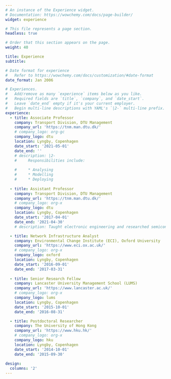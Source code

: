 ```yaml
---
# An instance of the Experience widget.
# Documentation: https://wowchemy.com/docs/page-builder/
widget: experience

# This file represents a page section.
headless: true

# Order that this section appears on the page.
weight: 40

title: Experience
subtitle:

# Date format for experience
#   Refer to https://wowchemy.com/docs/customization/#date-format
date_format: Jan 2006

# Experiences.
#   Add/remove as many `experience` items below as you like.
#   Required fields are `title`, `company`, and `date_start`.
#   Leave `date_end` empty if it's your current employer.
#   Begin multi-line descriptions with YAML's `|2-` multi-line prefix.
experience:
  - title: Associate Professor
    company: Transport Division, DTU Management
    company_url: 'https://tnm.man.dtu.dk/'
    # company_logo: org-gc
    company_logo: dtu
    location: Lyngby, Copenhagen
    date_start: '2021-05-01'
    date_end: ''
    # description: |2-
    #     Responsibilities include:
        
    #     * Analysing
    #     * Modelling
    #     * Deploying
        
  - title: Assistant Professor
    company: Transport Division, DTU Management 
    company_url: 'https://tnm.man.dtu.dk/'
    # company_logo: org-x
    company_logo: dtu
    location: Lyngby, Copenhagen
    date_start: '2017-04-01'
    date_end: '2021-04-30'
    # description: Taught electronic engineering and researched semiconductor physics.

  - title: Network Infrastructure Analyst
    company: Environmental Change Institute (ECI), Oxford University
    company_url: 'https://www.eci.ox.ac.uk/'
    # company_logo: org-x
    company_logo: oxford
    location: Lyngby, Copenhagen
    date_start: '2016-09-01'
    date_end: '2017-03-31'
  
  - title: Senior Research Fellow
    company: Lancaster University Management School (LUMS)
    company_url: 'https://www.lancaster.ac.uk/'
    # company_logo: org-x
    company_logo: lums
    location: Lyngby, Copenhagen
    date_start: '2015-10-01'
    date_end: '2016-08-31'

  - title: Postdoctoral Researcher
    company: The University of Hong Kong
    company_url: 'https://www.hku.hk/'
    # company_logo: org-x
    company_logo: hku
    location: Lyngby, Copenhagen
    date_start: '2014-10-01'
    date_end: '2015-09-30'
  
design:
  columns: '2'
---
```

